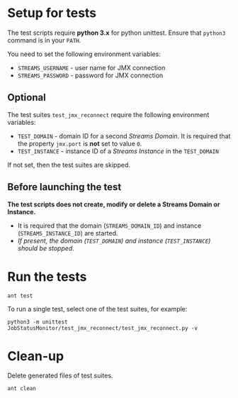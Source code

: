 # Setup for tests

The test scripts require **python 3.x** for python unittest. Ensure that `python3` command is in your `PATH`.

You need to set the following environment variables:

* `STREAMS_USERNAME` - user name for JMX connection
* `STREAMS_PASSWORD` - password for JMX connection

## Optional 

The test suites `test_jmx_reconnect` require the following environment variables:

* `TEST_DOMAIN` - domain ID for a second *Streams Domain*. It is required that the property `jmx.port` is **not** set to value `0`.
* `TEST_INSTANCE` - instance ID of a *Streams Instance* in the `TEST_DOMAIN`

If not set, then the test suites are skipped.

## Before launching the test

**The test scripts does not create, modify or delete a Streams Domain or Instance.**

* It is required that the domain (`STREAMS_DOMAIN_ID`) and instance (`STREAMS_INSTANCE_ID`) are started.
* *If present, the domain (`TEST_DOMAIN`) and instance (`TEST_INSTANCE`) should be stopped.*


# Run the tests
```
ant test
```

To run a single test, select one of the test suites, for example:
```
python3 -m unittest JobStatusMonitor/test_jmx_reconnect/test_jmx_reconnect.py -v
```

# Clean-up

Delete generated files of test suites.
```
ant clean
```
